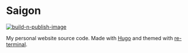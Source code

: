 # Saigon
[![build-n-publish-image](https://github.com/trviph/saigon/actions/workflows/build-n-publish-image.yaml/badge.svg)](https://github.com/trviph/saigon/actions/workflows/build-n-publish-image.yaml)

My personal website source code. Made with [Hugo](https://gohugo.io/) and themed with [re-terminal](https://github.com/mirus-ua/hugo-theme-re-terminal).

